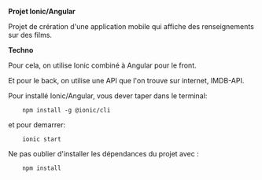 **Projet Ionic/Angular**

Projet de crération d'une application mobile qui affiche des renseignements sur des films.

**Techno**

Pour cela, on utilise Ionic combiné à Angular pour le front.

Et pour le back, on utilise une API que l'on trouve sur internet, IMDB-API.

Pour installé Ionic/Angular, vous dever taper dans le terminal:

        npm install -g @ionic/cli

et pour demarrer:

        ionic start

Ne pas oublier d'installer les dépendances du projet avec :

        npm install